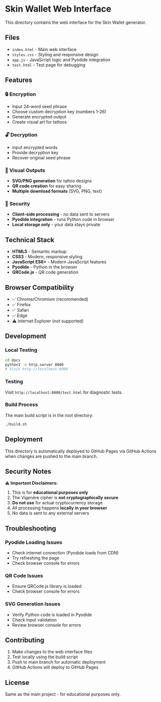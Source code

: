 # Skin Wallet Web Interface

This directory contains the web interface for the Skin Wallet generator.

## Files

- `index.html` - Main web interface
- `styles.css` - Styling and responsive design
- `app.js` - JavaScript logic and Pyodide integration
- `test.html` - Test page for debugging

## Features

### 🔒 Encryption
- Input 24-word seed phrase
- Choose custom decryption key (numbers 1-26)
- Generate encrypted output
- Create visual art for tattoos

### 🔓 Decryption
- Input encrypted words
- Provide decryption key
- Recover original seed phrase

### 🎨 Visual Outputs
- **SVG/PNG generation** for tattoo designs
- **QR code creation** for easy sharing
- **Multiple download formats** (SVG, PNG, text)

### 🔐 Security
- **Client-side processing** - no data sent to servers
- **Pyodide integration** - runs Python code in browser
- **Local storage only** - your data stays private

## Technical Stack

- **HTML5** - Semantic markup
- **CSS3** - Modern, responsive styling
- **JavaScript ES6+** - Modern JavaScript features
- **Pyodide** - Python in the browser
- **QRCode.js** - QR code generation

## Browser Compatibility

- ✅ Chrome/Chromium (recommended)
- ✅ Firefox
- ✅ Safari
- ✅ Edge
- ⚠️ Internet Explorer (not supported)

## Development

### Local Testing
```bash
cd docs
python3 -m http.server 8000
# Visit http://localhost:8000
```

### Testing
Visit `http://localhost:8000/test.html` for diagnostic tests.

### Build Process
The main build script is in the root directory:
```bash
./build.sh
```

## Deployment

This directory is automatically deployed to GitHub Pages via GitHub Actions when changes are pushed to the main branch.

## Security Notes

⚠️ **Important Disclaimers:**

1. This is for **educational purposes only**
2. The Vigenère cipher is **not cryptographically secure**
3. **Do not use** for actual cryptocurrency storage
4. All processing happens **locally in your browser**
5. No data is sent to any external servers

## Troubleshooting

### Pyodide Loading Issues
- Check internet connection (Pyodide loads from CDN)
- Try refreshing the page
- Check browser console for errors

### QR Code Issues
- Ensure QRCode.js library is loaded
- Check browser console for errors

### SVG Generation Issues
- Verify Python code is loaded in Pyodide
- Check input validation
- Review browser console for errors

## Contributing

1. Make changes to the web interface files
2. Test locally using the build script
3. Push to main branch for automatic deployment
4. GitHub Actions will deploy to GitHub Pages

## License

Same as the main project - for educational purposes only. 